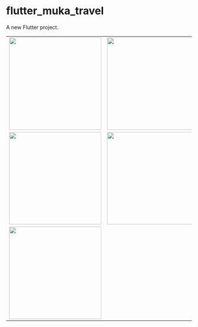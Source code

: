 # flutter_muka_travel

A new Flutter project.

<table>
  <tr>
    <td>
      <img src="https://user-images.githubusercontent.com/89621815/141082227-1ecc1d98-e717-49e5-b7e3-3c146560abb3.png" width="250">
    </td>
    <td>
      <img src="https://user-images.githubusercontent.com/89621815/141082264-b5d31a80-c0dc-44c2-b8a6-9a91bb9ba19d.png" width="250">
    </td>
    <td>
      <img src="https://user-images.githubusercontent.com/89621815/141082292-b25de267-8850-47fe-a837-23c4de3a34d9.png" width="250">
    </td>
  </tr>
  <tr>
    <td>
      <img src="https://user-images.githubusercontent.com/89621815/141082302-026e51a9-7466-4180-bada-41eb6bff6ad5.png" width="250">
    </td>
    <td>
      <img src="https://user-images.githubusercontent.com/89621815/141082340-5def459f-1a80-4db5-9daa-a5568642aa3a.png" width="250">
    </td>
    <td>
      <img src="https://user-images.githubusercontent.com/89621815/141082361-6a87af10-bc76-4484-8902-9d60bad6653e.png" width="250">
    </td>
  </tr>
    <tr>
    <td>
      <img src="https://user-images.githubusercontent.com/89621815/141082375-081c0399-3a40-4057-a801-ec5d23d4bdda.png" width="250">
    </td>
  </tr>
</table>



